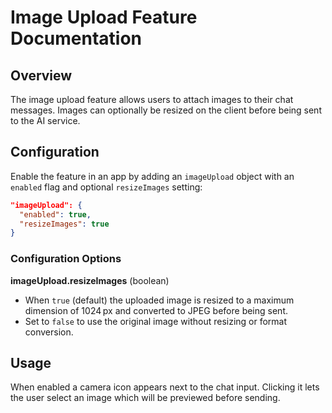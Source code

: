 # Image Upload Feature Documentation

## Overview

The image upload feature allows users to attach images to their chat messages. Images can optionally be resized on the client before being sent to the AI service.

## Configuration

Enable the feature in an app by adding an `imageUpload` object with an `enabled` flag and optional `resizeImages` setting:

```json
"imageUpload": {
  "enabled": true,
  "resizeImages": true
}
```

### Configuration Options

**imageUpload.resizeImages** (boolean)

- When `true` (default) the uploaded image is resized to a maximum dimension of 1024 px and converted to JPEG before being sent.
- Set to `false` to use the original image without resizing or format conversion.

## Usage

When enabled a camera icon appears next to the chat input. Clicking it lets the user select an image which will be previewed before sending.
